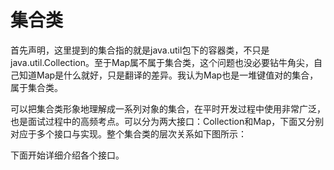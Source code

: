 # 集合类

首先声明，这里提到的集合指的就是java.util包下的容器类，不只是java.util.Collection。至于Map属不属于集合类，这个问题也没必要钻牛角尖，自己知道Map是什么就好，只是翻译的差异。我认为Map也是一堆键值对的集合，属于集合类。

可以把集合类形象地理解成一系列对象的集合，在平时开发过程中使用非常广泛，也是面试过程中的高频考点。可以分为两大接口：Collection和Map，下面又分别对应于多个接口与实现。整个集合类的层次关系如下图所示：



下面开始详细介绍各个接口。

